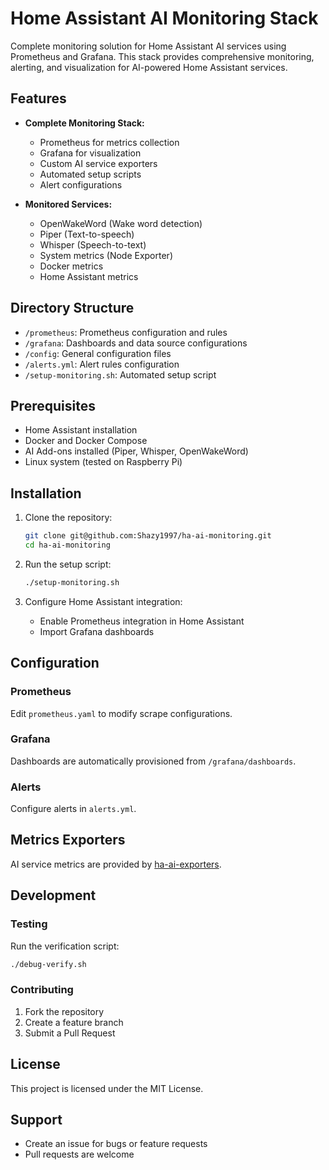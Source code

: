 # Home Assistant AI Monitoring Stack

Complete monitoring solution for Home Assistant AI services using Prometheus and Grafana. This stack provides comprehensive monitoring, alerting, and visualization for AI-powered Home Assistant services.

## Features

- **Complete Monitoring Stack:**
  - Prometheus for metrics collection
  - Grafana for visualization
  - Custom AI service exporters
  - Automated setup scripts
  - Alert configurations

- **Monitored Services:**
  - OpenWakeWord (Wake word detection)
  - Piper (Text-to-speech)
  - Whisper (Speech-to-text)
  - System metrics (Node Exporter)
  - Docker metrics
  - Home Assistant metrics

## Directory Structure

- `/prometheus`: Prometheus configuration and rules
- `/grafana`: Dashboards and data source configurations
- `/config`: General configuration files
- `/alerts.yml`: Alert rules configuration
- `/setup-monitoring.sh`: Automated setup script

## Prerequisites

- Home Assistant installation
- Docker and Docker Compose
- AI Add-ons installed (Piper, Whisper, OpenWakeWord)
- Linux system (tested on Raspberry Pi)

## Installation

1. Clone the repository:
   ```bash
   git clone git@github.com:Shazy1997/ha-ai-monitoring.git
   cd ha-ai-monitoring
   ```

2. Run the setup script:
   ```bash
   ./setup-monitoring.sh
   ```

3. Configure Home Assistant integration:
   - Enable Prometheus integration in Home Assistant
   - Import Grafana dashboards

## Configuration

### Prometheus
Edit `prometheus.yaml` to modify scrape configurations.

### Grafana
Dashboards are automatically provisioned from `/grafana/dashboards`.

### Alerts
Configure alerts in `alerts.yml`.

## Metrics Exporters

AI service metrics are provided by [ha-ai-exporters](https://github.com/Shazy1997/ha-ai-exporters).

## Development

### Testing
Run the verification script:
```bash
./debug-verify.sh
```

### Contributing
1. Fork the repository
2. Create a feature branch
3. Submit a Pull Request

## License
This project is licensed under the MIT License.

## Support
- Create an issue for bugs or feature requests
- Pull requests are welcome
